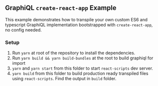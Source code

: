 ## GraphiQL `create-react-app` Example

This example demonstrates how to transpile your own custom ES6 and typescript GraphiQL implementation bootstrapped with `create-react-app`, no config needed.

### Setup

1. Run `yarn` at root of the repository to install the dependencies.
1. Run `yarn build && yarn build-bundles` at the root to build graphiql for import
1. `yarn` and `yarn start` from this folder to start `react-scripts` dev server.
1. `yarn build` from this folder to build production ready transpiled files using `react-scripts`. Find the output in `build` folder.
